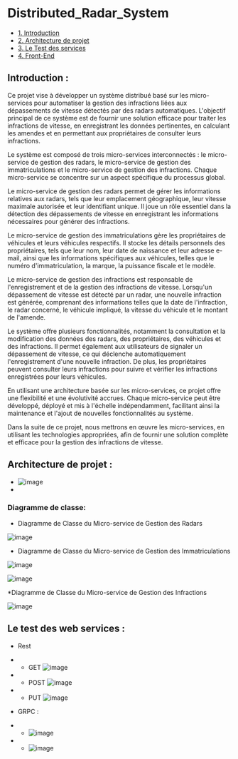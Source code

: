 # Distributed_Radar_System



* [1. Introduction](#1)   
* [2. Architecture de projet](#2)
* [3. Le Test des services](#3)    
* [4. Front-End ](#4) 

## Introduction :

Ce projet vise à développer un système distribué basé sur les micro-services pour automatiser la gestion des infractions liées aux dépassements de vitesse détectés par des radars automatiques. L'objectif principal de ce système est de fournir une solution efficace pour traiter les infractions de vitesse, en enregistrant les données pertinentes, en calculant les amendes et en permettant aux propriétaires de consulter leurs infractions.

Le système est composé de trois micro-services interconnectés : le micro-service de gestion des radars, le micro-service de gestion des immatriculations et le micro-service de gestion des infractions. Chaque micro-service se concentre sur un aspect spécifique du processus global.

Le micro-service de gestion des radars permet de gérer les informations relatives aux radars, tels que leur emplacement géographique, leur vitesse maximale autorisée et leur identifiant unique. Il joue un rôle essentiel dans la détection des dépassements de vitesse en enregistrant les informations nécessaires pour générer des infractions.

Le micro-service de gestion des immatriculations gère les propriétaires de véhicules et leurs véhicules respectifs. Il stocke les détails personnels des propriétaires, tels que leur nom, leur date de naissance et leur adresse e-mail, ainsi que les informations spécifiques aux véhicules, telles que le numéro d'immatriculation, la marque, la puissance fiscale et le modèle.

Le micro-service de gestion des infractions est responsable de l'enregistrement et de la gestion des infractions de vitesse. Lorsqu'un dépassement de vitesse est détecté par un radar, une nouvelle infraction est générée, comprenant des informations telles que la date de l'infraction, le radar concerné, le véhicule impliqué, la vitesse du véhicule et le montant de l'amende.

Le système offre plusieurs fonctionnalités, notamment la consultation et la modification des données des radars, des propriétaires, des véhicules et des infractions. Il permet également aux utilisateurs de signaler un dépassement de vitesse, ce qui déclenche automatiquement l'enregistrement d'une nouvelle infraction. De plus, les propriétaires peuvent consulter leurs infractions pour suivre et vérifier les infractions enregistrées pour leurs véhicules.

En utilisant une architecture basée sur les micro-services, ce projet offre une flexibilité et une évolutivité accrues. Chaque micro-service peut être développé, déployé et mis à l'échelle indépendamment, facilitant ainsi la maintenance et l'ajout de nouvelles fonctionnalités au système.

Dans la suite de ce projet, nous mettrons en œuvre les micro-services, en utilisant les technologies appropriées, afin de fournir une solution complète et efficace pour la gestion des infractions de vitesse.

## Architecture de projet : 

* ![image](https://github.com/Yassine-Karimi/Distributed_Radar_System/assets/66490404/8ba1c542-4e2e-4d93-ad1f-f092ef6c0285)
* 
### Diagramme de classe:
* Diagramme de Classe du Micro-service de Gestion des Radars

![image](https://github.com/Yassine-Karimi/Distributed_Radar_System/assets/66490404/be9d9b1a-7e1b-4184-879a-de30bdfcb7ff)

* Diagramme de Classe du Micro-service de Gestion des Immatriculations

![image](https://github.com/Yassine-Karimi/Distributed_Radar_System/assets/66490404/1d394eb2-6539-43ab-8fa6-2a42be9c73a7)

![image](https://github.com/Yassine-Karimi/Distributed_Radar_System/assets/66490404/accddd35-7498-4545-85f9-0927219f4ce4)

*Diagramme de Classe du Micro-service de Gestion des Infractions

![image](https://github.com/Yassine-Karimi/Distributed_Radar_System/assets/66490404/3aa7fc5b-260d-488b-8764-3a469a927adf)

## Le test des web services : 
* Rest
* * GET
![image](https://github.com/Yassine-Karimi/Distributed_Radar_System/assets/66490404/1acca6e7-026d-4850-a8c9-8d9284a43672)
* * POST
![image](https://github.com/Yassine-Karimi/Distributed_Radar_System/assets/66490404/d378b28a-511d-43e9-8f99-b50aa686cb6f)
* * PUT
![image](https://github.com/Yassine-Karimi/Distributed_Radar_System/assets/66490404/3e874ba1-fd8f-42bf-9c61-0c289ff7a56d)

* GRPC :
* * ![image](https://github.com/Yassine-Karimi/Distributed_Radar_System/assets/66490404/b0f975af-5937-467c-992f-35089f4e2912)
* * ![image](https://github.com/Yassine-Karimi/Distributed_Radar_System/assets/66490404/60673002-6b8f-4efa-a71f-4194b044b381)





